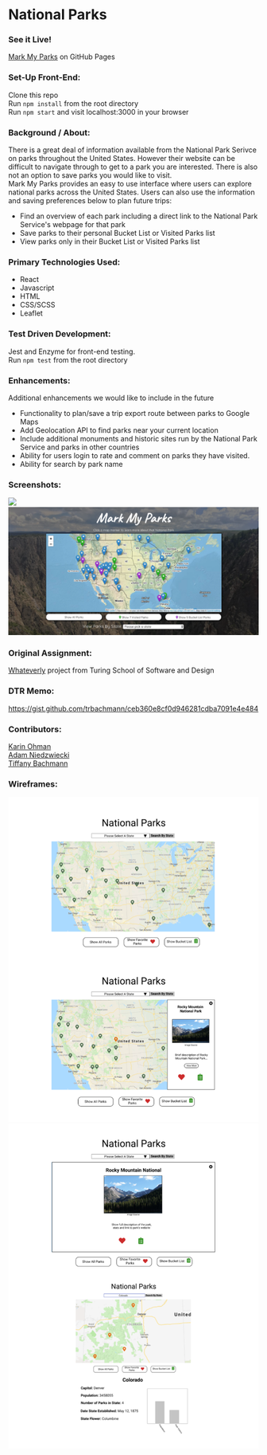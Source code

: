 # National Parks


### See it Live!
[Mark My Parks](https://kaohman.github.io/national-parks/) on GitHub Pages
### Set-Up Front-End:
Clone this repo  
Run `npm install` from the root directory  
Run `npm start` and visit localhost:3000 in your browser

### Background / About:
There is a great deal of information available from the National Park Serivce on parks throughout the United States. However their website can be difficult to navigate through to get to a park you are interested. There is also not an option to save parks you would like to visit.  
Mark My Parks provides an easy to use interface where users can explore national parks across the United States. Users can also use the information and saving preferences below to plan future trips: 
 * Find an overview of each park including a direct link to the National Park Service's webpage for that park  
 * Save parks to their personal Bucket List or Visited Parks list 
 * View parks only in their Bucket List or Visited Parks list
### Primary Technologies Used:
 - React
 - Javascript
 - HTML
 - CSS/SCSS
 - Leaflet

### Test Driven Development:
Jest and Enzyme for front-end testing.  
Run `npm test` from the root directory
### Enhancements:
Additional enhancements we would like to include in the future
* Functionality to plan/save a trip export route between parks to Google Maps  
* Add Geolocation API to find parks near your current location  
* Include additional monuments and historic sites run by the National Park Service and parks in other countries  
* Ability for users login to rate and comment on parks they have visited.
* Ability for search by park name
### Screenshots:
![](./public/readme-assets/mark-my-parks-demo.gif)
![Homepage](./public/readme-assets/home-page.png)
### Original Assignment:
[Whateverly](http://frontend.turing.io/projects/whateverly.html) project from Turing School of Software and Design

### DTR Memo:
https://gist.github.com/trbachmann/ceb360e8cf0d946281cdba7091e4e484


### Contributors:
[Karin Ohman](https://github.com/kaohman)  
[Adam Niedzwiecki](https://github.com/AdamN8142)  
[Tiffany Bachmann](https://github.com/trbachmann)


### Wireframes:
![Original wireframes](./public/readme-assets/wireframes-1.png)  
![Original wireframes cont](./public/readme-assets/wireframes-2.png)